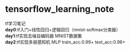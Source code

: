 # tensorflow_learning_note
tf学习笔记  
__day0__:tf入门+线性回归+逻辑回归（mnist-softmax分类器）  
__day1__:tf实现去噪自编码器  MNIST数据集  
__day2__:tf实现多层感知机 MLP  train_acc:0.99+  test_acc:0.98+
